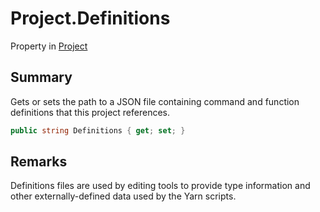# Project.Definitions

Property in [Project](/docs/api/csharp/yarn.compiler.project.md)

## Summary


Gets or sets the path to a JSON file containing command and function
definitions that this project references.


```csharp
public string Definitions { get; set; }
```

## Remarks


Definitions files are used by editing tools to provide type
information and other externally-defined data used by the Yarn
scripts.


